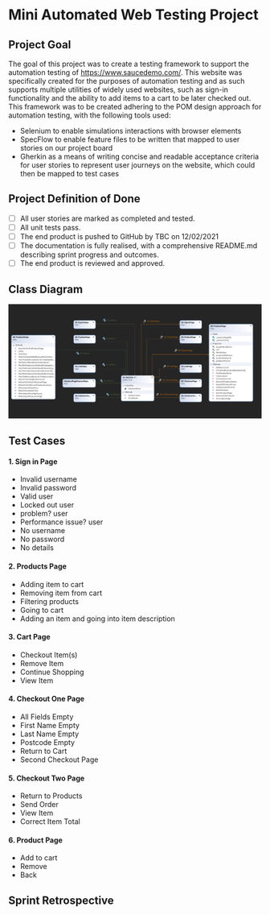 # Mini Automated Web Testing Project 

## Project Goal
The goal of this project was to create a testing framework to support the automation testing of https://www.saucedemo.com/. This website was specifically created for the purposes of automation testing and as such supports multiple utilities of widely used websites, such as sign-in functionality and the ability to add items to a cart to be later checked out. This framework was to be created adhering to the POM design approach for automation testing, with the following tools used:

 - Selenium to enable simulations interactions with browser elements
 - SpecFlow to enable feature files to be written that mapped to user stories on our project board
 - Gherkin as a means of writing concise and readable acceptance criteria for user stories to represent user journeys on the website, which could then be mapped to test cases


## Project Definition of Done

- [ ] All user stories are marked as completed and tested.
- [ ] All unit tests pass.
- [ ] The end product is pushed to GitHub by TBC on 12/02/2021
- [ ] The documentation is fully realised, with a comprehensive README.md describing sprint progress and outcomes.
- [ ] The end product is reviewed and approved.

## Class Diagram

![](https://github.com/zakkazmanli/saucedemo_mp/blob/dev/SauceDemo_MP/ClassDiagram.png)

## Test Cases
#### 1. Sign in Page 
- Invalid username 
- Invalid password
- Valid user
- Locked out user
- problem? user
- Performance issue? user
- No username
- No password
- No details

#### 2. Products Page
- Adding item to cart
- Removing item from cart
- Filtering products
- Going to cart
- Adding an item and going into item description

#### 3. Cart Page
 - Checkout Item(s)
 - Remove Item
 - Continue Shopping
 - View Item

#### 4. Checkout One Page
 - All Fields Empty
 - First Name Empty
 - Last Name Empty
 - Postcode Empty
 - Return to Cart 
 - Second Checkout Page

#### 5. Checkout Two Page
 - Return to Products 
 - Send Order 
 - View Item
 - Correct Item Total

#### 6. Product Page
- Add to cart
- Remove
- Back


## Sprint Retrospective


